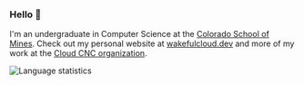 ### Hello 👋

I'm an undergraduate in Computer Science at the [Colorado School of Mines](https://mines.edu). Check out my personal website at [wakefulcloud.dev](https://wakefulcloud.dev) and more of my work at the [Cloud CNC organization](https://github.com/cloud-cnc).

![Language statistics](https://github-readme-stats.vercel.app/api/top-langs?username=wakeful-cloud&layout=compact&theme=tokyonight)
